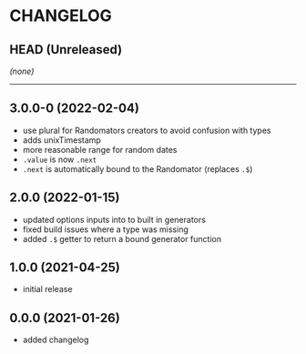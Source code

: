 CHANGELOG
=========

## HEAD (Unreleased)
_(none)_

---

## 3.0.0-0 (2022-02-04)

* use plural for Randomators creators to avoid confusion with types
* adds unixTimestamp
* more reasonable range for random dates
* `.value` is now `.next`
* `.next` is automatically bound to the Randomator (replaces `.$`)

## 2.0.0 (2022-01-15)

* updated options inputs into to built in generators
* fixed build issues where a type was missing
* added `.$` getter to return a bound generator function

## 1.0.0 (2021-04-25)
* initial release

## 0.0.0 (2021-01-26)

* added changelog

